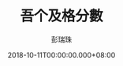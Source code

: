 ---
issue: 296
title: 吾个及格分數
author: 彭瑞珠
language: 四縣
date: 2018-10-11T00:00:00.000+08:00
topic: 抒懷
difficulty: 2
wikidata: Q98096180
wikidata_link: https://www.wikidata.org/wiki/Q98096180
---